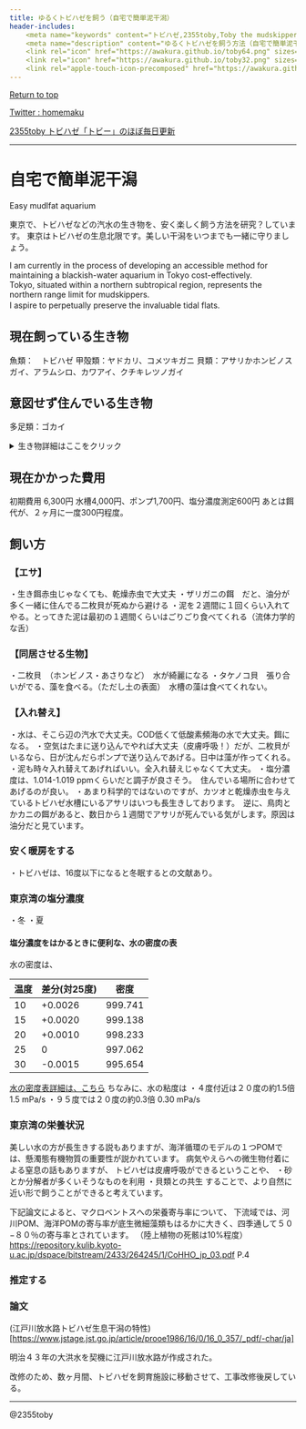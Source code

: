 ```yaml
---
title: ゆるくトビハゼを飼う（自宅で簡単泥干潟）
header-includes:
	<meta name="keywords" content="トビハゼ,2355toby,Toby the mudskipper,P Modestus,水槽,飼い方" />
	<meta name="description" content="ゆるくトビハゼを飼う方法（自宅で簡単泥干潟）" />
	<link rel="icon" href="https://awakura.github.io/toby64.png" sizes="64x64" type="image/png" /> 
	<link rel="icon" href="https://awakura.github.io/toby32.png" sizes="32x32" type="image/png" />  
	<link rel="apple-touch-icon-precomposed" href="https://awakura.github.io/toby150.png" />
---
```


[Return to top](https://awakura.github.io/)

[Twitter : homemaku](https://x.com/homemaku)

[2355toby トビハゼ「トビー」のほぼ毎日更新](https://www.youtube.com/channel/UCFq06QurrYT58m7wzqy1MZQ)


___


# 自宅で簡単泥干潟

Easy mudlfat aquarium

東京で、トビハゼなどの汽水の生き物を、安く楽しく飼う方法を研究？しています。
東京はトビハゼの生息北限です。美しい干潟をいつまでも一緒に守りましょう。

I am currently in the process of developing an accessible method for maintaining a blackish-water aquarium in Tokyo cost-effectively.  
Tokyo, situated within a northern subtropical region, represents the northern range limit for mudskippers.  
I aspire to perpetually preserve the invaluable tidal flats.　



## 現在飼っている生き物
魚類：　トビハゼ
甲殻類：ヤドカリ、コメツキガニ
貝類：アサリかホンビノスガイ、アラムシロ、カワアイ、クチキレツノガイ

## 意図せず住んでいる生き物
多足類：ゴカイ



<details>
<summary>生き物詳細はここをクリック</summary>
トビハゼ　スズキ目ハゼ科トビハゼ属 Periophthalmus　P. modestus 
ヤドカリ
コメツキガニ　軟甲綱エビ目カニ下目スナガニ科
カワアイ　腹足綱　キバウニニナ科
アラムシロガイ　腹足綱　オリイレヨフバイ科
クチキレツノガイ　堀足綱　クチギレツノガイ科
アサリ　二枚貝綱　マルスダレガイ目マルスダレガイ科
</details>

## 現在かかった費用

初期費用 6,300円
水槽4,000円、ポンプ1,700円、塩分濃度測定600円
あとは餌代が、２ヶ月に一度300円程度。


## 飼い方

### 【エサ】

・生き餌赤虫じゃなくても、乾燥赤虫で大丈夫
・ザリガニの餌　だと、油分が多く一緒に住んでる二枚貝が死ぬから避ける
・泥を２週間に１回くらい入れてやる。とってきた泥は最初の１週間くらいはごりごり食べてくれる（流体力学的な舌）


### 【同居させる生物】

・二枚貝　（ホンビノス・あさりなど）　水が綺麗になる
・タケノコ貝　張り合いがでる、藻を食べる。（ただし土の表面）　水槽の藻は食べてくれない。

### 【入れ替え】

・水は、そこら辺の汽水で大丈夫。COD低くて低酸素頻海の水で大丈夫。餌になる。
・空気はたまに送り込んでやれば大丈夫（皮膚呼吸！）だが、二枚貝がいるなら、日が沈んだらポンプで送り込んであげる。日中は藻が作ってくれる。
・泥も時々入れ替えてあげればいい。全入れ替えじゃなくて大丈夫。
・塩分濃度は、1.014-1.019 ppmくらいだと調子が良さそう。　住んでいる場所に合わせてあげるのが良い。
・あまり科学的ではないのですが、カツオと乾燥赤虫を与えているトビハゼ水槽にいるアサリはいつも長生きしております。　逆に、鳥肉とかカニの餌があると、数日から１週間でアサリが死んでいる気がします。原因は油分だと見ています。


### 安く暖房をする

・トビハゼは、16度以下になると冬眠するとの文献あり。




### 東京湾の塩分濃度

・冬
・夏

#### 塩分濃度をはかるときに便利な、水の密度の表

水の密度は、

|温度|差分(対25度)|密度|
|----|----|----|
|10|+0.0026|999.741|
|15|+0.0020|999.138|
|20|+0.0010|998.233|
|25|0|997.062|
|30|-0.0015|995.654|

[水の密度表詳細は、こちら](https://www.ryutai.co.jp/shiryou/liquid/water-mitsudo-1.htm|)
ちなみに、水の粘度は
・４度付近は２０度の約1.5倍　1.5 mPa/s
・９５度では２０度の約0.3倍 0.30 mPa/s


### 東京湾の栄養状況

美しい水の方が長生きする説もありますが、海洋循環のモデルの１つPOMでは、懸濁態有機物質の重要性が説かれています。
病気やえらへの微生物付着による窒息の話もありますが、
トビハゼは皮膚呼吸ができるということや、
・砂とか分解者が多くいそうなものを利用
・貝類との共生
することで、より自然に近い形で飼うことができると考えています。

下記論文によると、マクロベントスへの栄養寄与率について、
下流域では、河川POM、海洋POMの寄与率が底生微細藻類もはるかに大きく、四季通して５０−８０％の寄与率とされています。
（陸上植物の死骸は10%程度）
https://repository.kulib.kyoto-u.ac.jp/dspace/bitstream/2433/264245/1/CoHHO_jp_03.pdf
P.4


### 推定する


### 論文

(江戸川放水路トビハゼ生息干潟の特性)[https://www.jstage.jst.go.jp/article/prooe1986/16/0/16_0_357/_pdf/-char/ja]

明治４３年の大洪水を契機に江戸川放水路が作成された。

改修のため、数ヶ月間、トビハゼを飼育施設に移動させて、工事改修後戻している。

---

@2355toby

